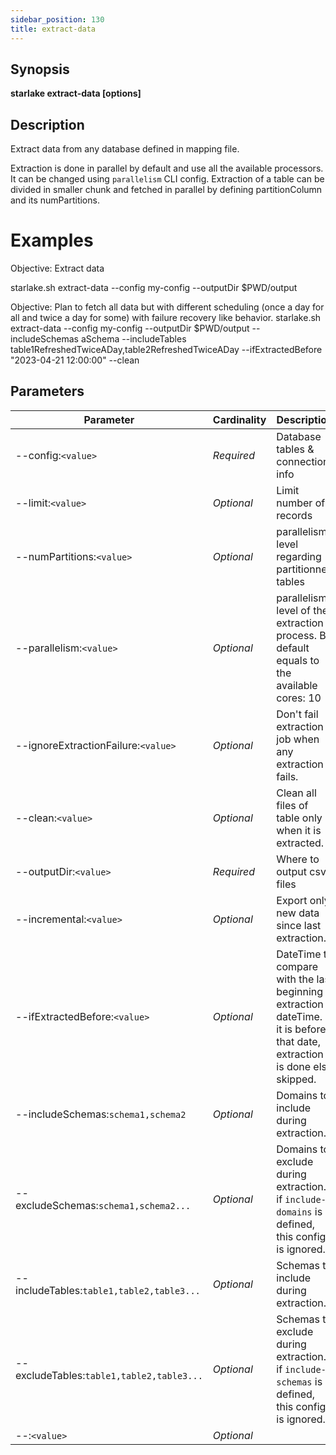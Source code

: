 ```yaml
---
sidebar_position: 130
title: extract-data
---
```



## Synopsis

**starlake extract-data [options]**

## Description

Extract data from any database defined in mapping file.

Extraction is done in parallel by default and use all the available processors. It can be changed using `parallelism` CLI config.
Extraction of a table can be divided in smaller chunk and fetched in parallel by defining partitionColumn and its numPartitions.

Examples
========

Objective: Extract data

  starlake.sh extract-data --config my-config --outputDir $PWD/output

Objective: Plan to fetch all data but with different scheduling (once a day for all and twice a day for some) with failure recovery like behavior.
  starlake.sh extract-data --config my-config --outputDir $PWD/output --includeSchemas aSchema
         --includeTables table1RefreshedTwiceADay,table2RefreshedTwiceADay --ifExtractedBefore "2023-04-21 12:00:00"
         --clean



## Parameters

Parameter|Cardinality|Description
---|---|---
--config:`<value>`|*Required*|Database tables & connection info
--limit:`<value>`|*Optional*|Limit number of records
--numPartitions:`<value>`|*Optional*|parallelism level regarding partitionned tables
--parallelism:`<value>`|*Optional*|parallelism level of the extraction process. By default equals to the available cores: 10
--ignoreExtractionFailure:`<value>`|*Optional*|Don't fail extraction job when any extraction fails.
--clean:`<value>`|*Optional*|Clean all files of table only when it is extracted.
--outputDir:`<value>`|*Required*|Where to output csv files
--incremental:`<value>`|*Optional*|Export only new data since last extraction.
--ifExtractedBefore:`<value>`|*Optional*|DateTime to compare with the last beginning extraction dateTime. If it is before that date, extraction is done else skipped.
--includeSchemas:`schema1,schema2`|*Optional*|Domains to include during extraction.
--excludeSchemas:`schema1,schema2...`|*Optional*|Domains to exclude during extraction. if `include-domains` is defined, this config is ignored.
--includeTables:`table1,table2,table3...`|*Optional*|Schemas to include during extraction.
--excludeTables:`table1,table2,table3...`|*Optional*|Schemas to exclude during extraction. if `include-schemas` is defined, this config is ignored.
--:`<value>`|*Optional*|

